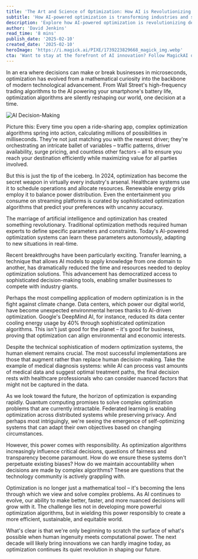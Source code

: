 ```yaml
---
title: 'The Art and Science of Optimization: How AI is Revolutionizing Decision-Making'
subtitle: 'How AI-powered optimization is transforming industries and shaping our future'
description: 'Explore how AI-powered optimization is revolutionizing decision-making across industries, from ride-sharing apps to healthcare systems. Learn about recent breakthroughs in transfer learning, environmental applications, and the crucial balance between artificial and human intelligence in shaping our future.'
author: 'David Jenkins'
read_time: '8 mins'
publish_date: '2025-02-10'
created_date: '2025-02-10'
heroImage: 'https://i.magick.ai/PIXE/1739223829668_magick_img.webp'
cta: 'Want to stay at the forefront of AI innovation? Follow MagickAI on LinkedIn for regular insights into the latest developments in optimization and artificial intelligence.'
---
```


In an era where decisions can make or break businesses in microseconds, optimization has evolved from a mathematical curiosity into the backbone of modern technological advancement. From Wall Street's high-frequency trading algorithms to the AI powering your smartphone's battery life, optimization algorithms are silently reshaping our world, one decision at a time.

![AI Decision-Making](https://i.magick.ai/PIXE/1739223829672_magick_img.webp)

Picture this: Every time you open a ride-sharing app, complex optimization algorithms spring into action, calculating millions of possibilities in milliseconds. They're not just matching you with the nearest driver; they're orchestrating an intricate ballet of variables – traffic patterns, driver availability, surge pricing, and countless other factors – all to ensure you reach your destination efficiently while maximizing value for all parties involved.

But this is just the tip of the iceberg. In 2024, optimization has become the secret weapon in virtually every industry's arsenal. Healthcare systems use it to schedule operations and allocate resources. Renewable energy grids employ it to balance power distribution. Even the entertainment you consume on streaming platforms is curated by sophisticated optimization algorithms that predict your preferences with uncanny accuracy.

The marriage of artificial intelligence and optimization has created something revolutionary. Traditional optimization methods required human experts to define specific parameters and constraints. Today's AI-powered optimization systems can learn these parameters autonomously, adapting to new situations in real-time.

Recent breakthroughs have been particularly exciting. Transfer learning, a technique that allows AI models to apply knowledge from one domain to another, has dramatically reduced the time and resources needed to deploy optimization solutions. This advancement has democratized access to sophisticated decision-making tools, enabling smaller businesses to compete with industry giants.

Perhaps the most compelling application of modern optimization is in the fight against climate change. Data centers, which power our digital world, have become unexpected environmental heroes thanks to AI-driven optimization. Google's DeepMind AI, for instance, reduced its data center cooling energy usage by 40% through sophisticated optimization algorithms. This isn't just good for the planet – it's good for business, proving that optimization can align environmental and economic interests.

Despite the technical sophistication of modern optimization systems, the human element remains crucial. The most successful implementations are those that augment rather than replace human decision-making. Take the example of medical diagnosis systems: while AI can process vast amounts of medical data and suggest optimal treatment paths, the final decision rests with healthcare professionals who can consider nuanced factors that might not be captured in the data.

As we look toward the future, the horizon of optimization is expanding rapidly. Quantum computing promises to solve complex optimization problems that are currently intractable. Federated learning is enabling optimization across distributed systems while preserving privacy. And perhaps most intriguingly, we're seeing the emergence of self-optimizing systems that can adapt their own objectives based on changing circumstances.

However, this power comes with responsibility. As optimization algorithms increasingly influence critical decisions, questions of fairness and transparency become paramount. How do we ensure these systems don't perpetuate existing biases? How do we maintain accountability when decisions are made by complex algorithms? These are questions that the technology community is actively grappling with.

Optimization is no longer just a mathematical tool – it's becoming the lens through which we view and solve complex problems. As AI continues to evolve, our ability to make better, faster, and more nuanced decisions will grow with it. The challenge lies not in developing more powerful optimization algorithms, but in wielding this power responsibly to create a more efficient, sustainable, and equitable world.

What's clear is that we're only beginning to scratch the surface of what's possible when human ingenuity meets computational power. The next decade will likely bring innovations we can hardly imagine today, as optimization continues its quiet revolution in shaping our future.